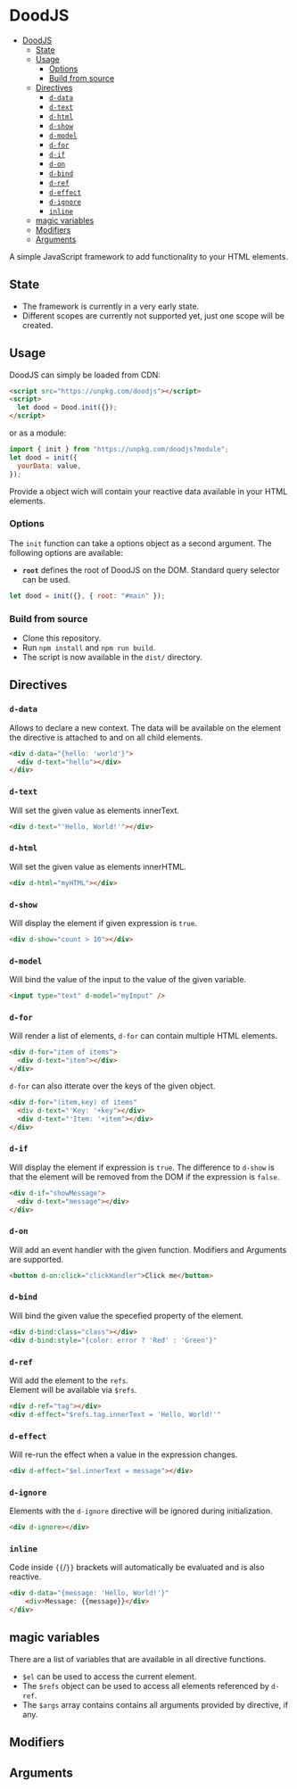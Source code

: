 # DoodJS

<!--toc:start-->

- [DoodJS](#doodjs)
  - [State](#state)
  - [Usage](#usage)
    - [Options](#options)
    - [Build from source](#build-from-source)
  - [Directives](#directives)
    - [`d-data`](#d-data)
    - [`d-text`](#d-text)
    - [`d-html`](#d-html)
    - [`d-show`](#d-show)
    - [`d-model`](#d-model)
    - [`d-for`](#d-for)
    - [`d-if`](#d-if)
    - [`d-on`](#d-on)
    - [`d-bind`](#d-bind)
    - [`d-ref`](#d-ref)
    - [`d-effect`](#d-effect)
    - [`d-ignore`](#d-ignore)
    - [`inline`](#inline)
  - [magic variables](#magic-variables)
  - [Modifiers](#modifiers)
  - [Arguments](#arguments)
  <!--toc:end-->

A simple JavaScript framework to add functionality to your HTML elements.

## State

- The framework is currently in a very early state.
- Different scopes are currently not supported yet, just one scope will be created.

## Usage

DoodJS can simply be loaded from CDN:

```html
<script src="https://unpkg.com/doodjs"></script>
<script>
  let dood = Dood.init({});
</script>
```

or as a module:

```javascript
import { init } from "https://unpkg.com/doodjs?module";
let dood = init({
  yourData: value,
});
```

Provide a object wich will contain your reactive data available in your HTML elements.

### Options

The `init` function can take a options object as a second argument.
The following options are available:

- **`root`** defines the root of DoodJS on the DOM. Standard query selector can be used.

```javascript
let dood = init({}, { root: "#main" });
```

### Build from source

- Clone this repository.
- Run `npm install` and `npm run build`.
- The script is now available in the `dist/` directory.

## Directives

### `d-data`

Allows to declare a new context. The data will be available on the element the directive is attached to and on all child elements.

```html
<div d-data="{hello: 'world'}">
  <div d-text="hello"></div>
</div>
```

### `d-text`

Will set the given value as elements innerText.

```html
<div d-text="'Hello, World!'"></div>
```

### `d-html`

Will set the given value as elements innerHTML.

```html
<div d-html="myHTML"></div>
```

### `d-show`

Will display the element if given expression is `true`.

```html
<div d-show="count > 10"></div>
```

### `d-model`

Will bind the value of the input to the value of the given variable.

```html
<input type="text" d-model="myInput" />
```

### `d-for`

Will render a list of elements, `d-for` can contain multiple HTML elements.

```html
<div d-for="item of items">
  <div d-text="item"></div>
</div>
```

`d-for` can also itterate over the keys of the given object.

```html
<div d-for="(item,key) of items"
  <div d-text="'Key: '+key"></div>
  <div d-text="'Item: '+item"></div>
</div>
```

### `d-if`

Will display the element if expression is `true`.
The difference to `d-show` is that the element will be removed from the DOM if the expression is `false`.

```html
<div d-if="showMessage">
  <div d-text="message"></div>
</div>
```

### `d-on`

Will add an event handler with the given function.
Modifiers and Arguments are supported.

```html
<button d-on:click="clickHandler">Click me</button>
```

### `d-bind`

Will bind the given value the specefied property of the element.

```html
<div d-bind:class="class"></div>
<div d-bind:style="{color: error ? 'Red' : 'Green'}"
```

### `d-ref`

Will add the element to the `refs`.\
Element will be available via `$refs`.

```html
<div d-ref="tag"></div>
<div d-effect="$refs.tag.innerText = 'Hello, World!'"
```

### `d-effect`

Will re-run the effect when a value in the expression changes.

```html
<div d-effect="$el.innerText = message"></div>
```

### `d-ignore`

Elements with the `d-ignore` directive will be ignored during initialization.

```html
<div d-ignore></div>
```

### `inline`

Code inside `{{`/`}}` brackets will automatically be evaluated and is also reactive.

```html
<div d-data="{message: 'Hello, World!'}"
    <div>Message: {{message}}</div>
</div>
```

## magic variables

There are a list of variables that are available in all directive functions.

- `$el` can be used to access the current element.
- The `$refs` object can be used to access all elements referenced by `d-ref`.
- The `$args` array contains contains all arguments provided by directive, if any.

## Modifiers

## Arguments
